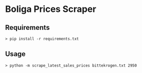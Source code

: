 # Boliga Prices Scraper

## Requirements
```shell
> pip install -r requirements.txt
```

## Usage
```shell
> python -m scrape_latest_sales_prices bittekrogen.txt 2950
```
